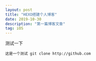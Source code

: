 ```yaml
---
layout: post
title: "HEXO搭建个人博客"
date: 2019-10-30 
description: "第一篇博客文章"
tag: iOS 
---   
```


 测试一下
   
    这是一个测试 git clone http://github.com
